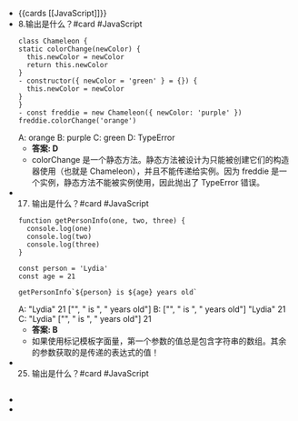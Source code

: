 - {{cards [[JavaScript]]}}
- 8.输出是什么？#card #JavaScript
  ```
  class Chameleon {
  static colorChange(newColor) {
    this.newColor = newColor
    return this.newColor
  }
  - constructor({ newColor = 'green' } = {}) {
    this.newColor = newColor
  }
  }
  - const freddie = new Chameleon({ newColor: 'purple' })
  freddie.colorChange('orange')
  ```
  A: orange
  B: purple
  C: green
  D: TypeError
	- **答案: D**
	- colorChange 是一个静态方法。静态方法被设计为只能被创建它们的构造器使用（也就是 Chameleon），并且不能传递给实例。因为 freddie 是一个实例，静态方法不能被实例使用，因此抛出了 TypeError 错误。
- 17. 输出是什么？#card #JavaScript
  ```
  function getPersonInfo(one, two, three) {
    console.log(one)
    console.log(two)
    console.log(three)
  }
  
  const person = 'Lydia'
  const age = 21
  
  getPersonInfo`${person} is ${age} years old`
  ```
  A: "Lydia" 21 ["", " is ", " years old"]
  B: ["", " is ", " years old"] "Lydia" 21
  C: "Lydia" ["", " is ", " years old"] 21
	- **答案: B**
	- 如果使用标记模板字面量，第一个参数的值总是包含字符串的数组。其余的参数获取的是传递的表达式的值！
- 25. 输出是什么？#card #JavaScript
  ```
  ```
-
-